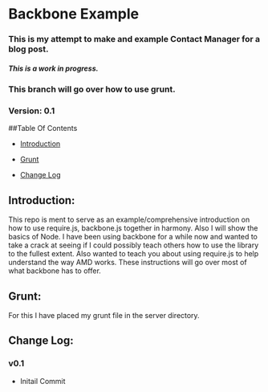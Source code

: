 Backbone Example
================

### This is my attempt to make and example Contact Manager for a blog post.
##### This is a work in progress.

### This branch will go over how to use grunt.

### Version: 0.1

##Table Of Contents

* [Introduction](#introduction)
* [Grunt](#grunt)

* [Change Log](#changelog)

<a name="introduction"> Introduction: </a>
---
This repo is ment to serve as an example/comprehensive introduction on how to use require.js, backbone.js together in harmony. Also I will show the basics of Node. I have been using backbone for a while now and wanted to take a crack at seeing if I could possibly teach others how to use the library to the fullest extent. Also wanted to teach you about using require.js to help understand the way AMD works. These instructions will go over most of what backbone has to offer.

<a name="grunt"> Grunt: </a>
---
For this I have placed my grunt file in the server directory.

<a name="changelog"> Change Log:</a>
---

### v0.1
  * Initail Commit